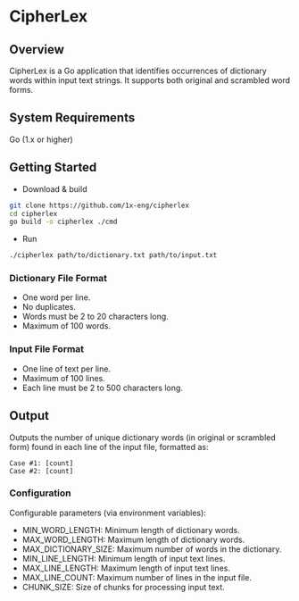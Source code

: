 # CipherLex

## Overview
CipherLex is a Go application that identifies occurrences of dictionary words within input text strings. It supports both original and scrambled word forms.

## System Requirements
Go (1.x or higher)

## Getting Started

- Download & build
```bash
git clone https://github.com/1x-eng/cipherlex
cd cipherlex
go build -o cipherlex ./cmd
```

- Run
```bash
./cipherlex path/to/dictionary.txt path/to/input.txt
```


### Dictionary File Format
- One word per line.
- No duplicates.
- Words must be 2 to 20 characters long.
- Maximum of 100 words.


### Input File Format
- One line of text per line.
- Maximum of 100 lines.
- Each line must be 2 to 500 characters long.


## Output
Outputs the number of unique dictionary words (in original or scrambled form) found in each line of the input file, formatted as:

```
Case #1: [count]
Case #2: [count]
```

### Configuration
Configurable parameters (via environment variables):

- MIN_WORD_LENGTH: Minimum length of dictionary words.
- MAX_WORD_LENGTH: Maximum length of dictionary words.
- MAX_DICTIONARY_SIZE: Maximum number of words in the dictionary.
- MIN_LINE_LENGTH: Minimum length of input text lines.
- MAX_LINE_LENGTH: Maximum length of input text lines.
- MAX_LINE_COUNT: Maximum number of lines in the input file.
- CHUNK_SIZE: Size of chunks for processing input text.
